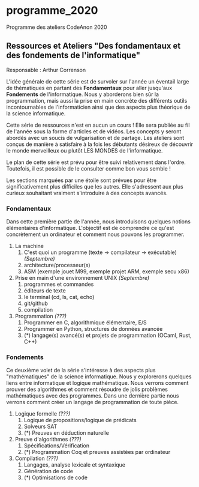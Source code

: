 # programme_2020

Programme des ateliers CodeAnon 2020

## Ressources et Ateliers "Des fondamentaux et des fondements de l'informatique"

Responsable : Arthur Correnson

L'idée générale de cette série est de survoler sur l'année un éventail large de thématiques en partant des **Fondamentaux** pour aller jusqu'aux **Fondements** de l'informatique. Nous y aborderons bien sûr la programmation, mais aussi la prise en main concrète des différents outils incontournables de l'informaticien ainsi que des aspects plus théorique de la science informatique.

Cette série de ressources n'est en aucun un cours ! Elle sera publiée au fil de l'année sous la forme d'articles et de vidéos. Les concepts y seront abordés avec un soucis de vulgarisation et de partage. Les ateliers sont conçus de manière à satisfaire à la fois les débutants désireux de découvrir le monde merveilleux ou plutôt LES MONDES de l'informatique.

Le plan de cette série est prévu pour être suivi relativement dans l'ordre. Toutefois, il est possible de le consulter comme bon vous semble !

Les sections marquées par une étoile sont prévues pour être significativement plus difficiles que les autres. Elle s'adressent aux plus curieux souhaitant vraiment s'introduire à des concepts avancés.

### Fondamentaux

Dans cette première partie de l'année, nous introduisons quelques notions élémentaires d'informatique. L'objectif est de comprendre ce qu'est concrètement un ordinateur et comment nous pouvons les programmer.

1. La machine 
   1. C'est quoi un programme (texte -> compilateur -> exécutable) *(Septembre)*
   2. architecture/processeur(s) 
   3. ASM (exemple jouet M99, exemple projet ARM, exemple secu x86)
2. Prise en main d'une environnement UNIX *(Septembre)*
   1. programmes et commandes
   2. éditeurs de texte
   3. le terminal (cd, ls, cat, echo)
   4. git/github
   5. compilation
3. Programmation *(???)*
   1. Programmer en C, algorithmique élémentaire, E/S
   2. Programmer en Python, structures de données avancée
   3. (*) langage(s) avancé(s) et projets de programmation (OCaml, Rust, C++)

### Fondements

Ce deuxième volet de la série s'intéresse à des aspects plus "mathématiques" de la science informatique. Nous y explorerons quelques liens entre informatique et logique mathématique. Nous verrons comment prouver des algorithmes et comment résoudre de jolis problèmes mathématiques avec des programmes. Dans une dernière partie nous verrons comment créer un langage de programmation de toute pièce.

1. Logique formelle *(???)*
   1. Logique de propositions/logique de prédicats
   2. Solveurs SAT
   3. (*) Preuves en déduction naturelle
2. Preuve d'algorithmes *(???)*
   1. Spécifications/Vérification
   2. (*) Programmation Coq et preuves assistées par ordinateur
3. Compilation *(???)*
   1. Langages, analyse lexicale et syntaxique
   2. Génération de code
   3. (*) Optimisations de code
